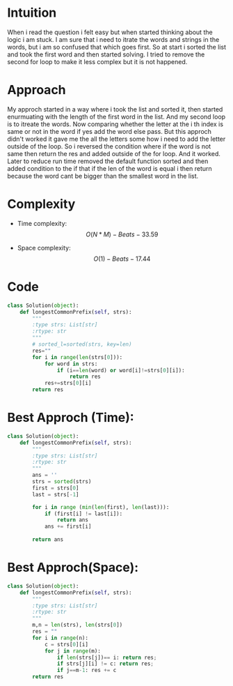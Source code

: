 # Intuition
<!-- Describe your first thoughts on how to solve this problem. -->
When i read the question i felt easy but when started thinking about the logic i am stuck. I am sure that i need to itrate the words and strings in the words, but i am so confused that which goes first. So at start i sorted the list and took the first word and then started solving. I tried to remove the second for loop to make it less complex but it is not happened. 

# Approach
<!-- Describe your approach to solving the problem. -->
My approch started in a way where i took the list and sorted it, then started enurmuating with the length of the first word in the list. And my second loop is to itreate the words. Now comparing whether the letter at the i th index is same or not in the word if yes add the word else pass. But this approch didn't worked it gave me the all the letters some how i need to add the letter outside of the loop. So i reversed the condition where if the word is not same then return the res and added outside of the for loop. And it worked. Later to reduce run time removed the default function sorted and then added condition to the if that if the len of the word is equal i then return because the word cant be bigger than the smallest word in the list. 

# Complexity
- Time complexity: $$O(N*M) - Beats - 33.59%$$
<!-- Add your time complexity here, e.g. $$O(n)$$ -->

- Space complexity: $$O(1) - Beats-17.44$$
<!-- Add your space complexity here, e.g. $$O(n)$$ -->

# Code
```py
class Solution(object):
    def longestCommonPrefix(self, strs):
        """
        :type strs: List[str]
        :rtype: str
        """
        # sorted_l=sorted(strs, key=len)
        res=""
        for i in range(len(strs[0])):
            for word in strs:
                if (i==len(word) or word[i]!=strs[0][i]):
                    return res
            res+=strs[0][i]
        return res
```
# Best Approch (Time):
```py
class Solution(object):
    def longestCommonPrefix(self, strs):
        """
        :type strs: List[str]
        :rtype: str
        """
        ans = ''
        strs = sorted(strs)
        first = strs[0]
        last = strs[-1]

        for i in range (min(len(first), len(last))):
            if (first[i] != last[i]):
                return ans
            ans += first[i]
        
        return ans
```

# Best Approch(Space):
```py
class Solution(object):
    def longestCommonPrefix(self, strs):
        """
        :type strs: List[str]
        :rtype: str
        """
        m,n = len(strs), len(strs[0])
        res = ""
        for i in range(n):
            c = strs[0][i]
            for j in range(m):
                if len(strs[j])== i: return res;
                if strs[j][i] != c: return res;
                if j==m-1: res += c
        return res

```